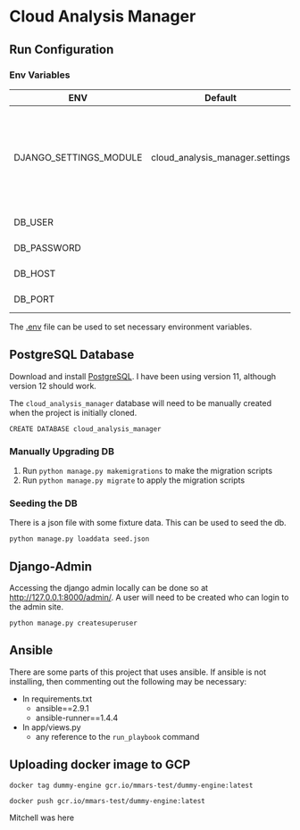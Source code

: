 # Cloud Analysis Manager

## Run Configuration

### Env Variables

| ENV                    | Default                         | Description                                                                               |
|------------------------|---------------------------------|-------------------------------------------------------------------------------------------|
| DJANGO_SETTINGS_MODULE | cloud_analysis_manager.settings | Django settings path. NOTE: This will need to be set through PyCharm's run configuration. |
| DB_USER                |                                 | Database User                                                                             |
| DB_PASSWORD            |                                 | Database Password                                                                         |
| DB_HOST                |                                 | Database Host                                                                             |
| DB_PORT                |                                 | Database Port                                                                             |

The [.env](cloud_analysis_manager/.env) file can be used to set necessary environment variables.

## PostgreSQL Database

Download and install [PostgreSQL](https://www.postgresql.org/download/). I have been using version 11, although version 12 should work.

The ```cloud_analysis_manager``` database will need to be manually created when the project is initially cloned.

```
CREATE DATABASE cloud_analysis_manager
```

### Manually Upgrading DB

1. Run ```python manage.py makemigrations``` to make the migration scripts
2. Run ```python manage.py migrate``` to apply the migration scripts

### Seeding the DB

There is a json file with some fixture data. This can be used to seed the db.

```
python manage.py loaddata seed.json
```

## Django-Admin

Accessing the django admin locally can be done so at http://127.0.0.1:8000/admin/. 
A user will need to be created who can login to the admin site.

```
python manage.py createsuperuser
```

## Ansible

There are some parts of this project that uses ansible. If ansible is not installing, then commenting out the following may be necessary:
* In requirements.txt
    * ansible==2.9.1
    * ansible-runner==1.4.4
* In app/views.py
    * any reference to the ```run_playbook``` command

## Uploading docker image to GCP

```docker tag dummy-engine gcr.io/mmars-test/dummy-engine:latest```

```docker push gcr.io/mmars-test/dummy-engine:latest```

Mitchell was here